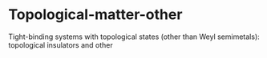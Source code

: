 # Topological-matter-other
Tight-binding systems with topological states (other than Weyl semimetals): topological insulators and other 
